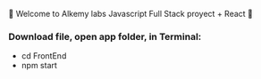 👋 Welcome to Alkemy labs Javascript Full Stack proyect + React 👋

### Download file, open app folder, in Terminal:
<ul>
<li>cd FrontEnd</li>
<li>npm start</li>
</ul>
